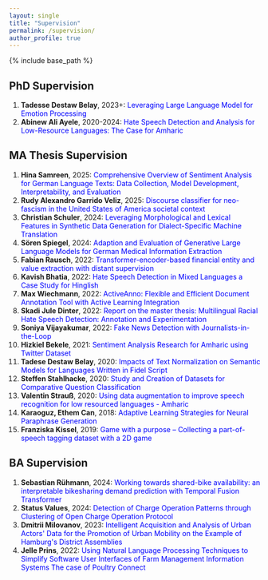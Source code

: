 ```yaml
---
layout: single
title: "Supervision"
permalink: /supervision/
author_profile: true
---
```


{% include base_path %}

<div id="supervision">
  <div>
    <h2>PhD Supervision</h2>
  </div>
  <ol>
    <li><strong>Tadesse Destaw Belay</strong>, 2023+: <span style="color: #0000ff;">Leveraging Large Language Model for Emotion Processing</span></li>
    <li><strong>Abinew Ali Ayele</strong>, 2020-2024: <span style="color: #0000ff;">Hate Speech Detection and Analysis for Low-Resource Languages: The Case for Amharic</span></li>
  </ol>
  
  <div>
    <h2>MA Thesis Supervision</h2>
  </div>
  <ol>
    <li><strong>Hina Samreen</strong>, 2025: <span style="color: #0000ff;">Comprehensive Overview of Sentiment Analysis for German Language Texts: Data Collection, Model Development, Interpretability, and Evaluation</span></li>
    <li><strong>Rudy Alexandro Garrido Veliz</strong>, 2025: <span style="color: #0000ff;">Discourse classifier for neo-fascism in the United States of America societal context</span></li>
    <li><strong>Christian Schuler</strong>, 2024: <span style="color: #0000ff;">Leveraging Morphological and Lexical Features in Synthetic Data Generation for Dialect-Specific Machine Translation</span></li>
    <li><strong>Sören Spiegel</strong>, 2024: <span style="color: #0000ff;">Adaption and Evaluation of Generative Large Language Models for German Medical Information Extraction</span></li>
    <li><strong>Fabian Rausch</strong>, 2022: <span style="color: #0000ff;">Transformer-encoder-based financial entity and value extraction with distant supervision</span></li>
    <li><strong>Kavish Bhatia</strong>, 2022: <span style="color: #0000ff;">Hate Speech Detection in Mixed Languages a Case Study for Hinglish</span></li>
    <li><strong>Max Wiechmann</strong>, 2022: <span style="color: #0000ff;">ActiveAnno: Flexible and Efficient Document Annotation Tool with Active Learning Integration</span></li>
    <li><strong>Skadi Jule Dinter</strong>, 2022: <span style="color: #0000ff;">Report on the master thesis: Multilingual Racial Hate Speech Detection: Annotation and Experimentation</span></li>
    <li><strong>Soniya Vijayakumar</strong>, 2022: <span style="color: #0000ff;">Fake News Detection with Journalists-in-the-Loop</span></li>
    <li><strong>Hizkiel Bekele</strong>, 2021: <span style="color: #0000ff;">Sentiment Analysis Research for Amharic using Twitter Dataset</span></li>
    <li><strong>Tadese Destaw Belay</strong>, 2020: <span style="color: #0000ff;">Impacts of Text Normalization on Semantic Models for Languages Written in Fidel Script</span></li>
    <li><strong>Steffen Stahlhacke</strong>, 2020: <span style="color: #0000ff;">Study and Creation of Datasets for Comparative Question Classification</span></li>
    <li><strong>Valentin Strauß</strong>, 2020: <span style="color: #0000ff;">Using data augmentation to improve speech recognition for low resourced languages - Amharic</span></li>
    <li><strong>Karaoguz, Ethem Can</strong>, 2018: <span style="color: #0000ff;">Adaptive Learning Strategies for Neural Paraphrase Generation</span></li>
    <li><strong>Franziska Kissel</strong>, 2019: <span style="color: #0000ff;">Game with a purpose – Collecting a part-of-speech tagging dataset with a 2D game</span></li>
  </ol>
  
  <div>
    <h2>BA Supervision</h2>
  </div>
  <ol>
    <li><strong>Sebastian Rühmann</strong>, 2024: <span style="color: #0000ff;">Working towards shared-bike availability: an interpretable bikesharing demand prediction with Temporal Fusion Transformer</span></li>
    <li><strong>Status Values</strong>, 2024: <span style="color: #0000ff;">Detection of Charge Operation Patterns through Clustering of Open Charge Operation Protocol</span></li>
    <li><strong>Dmitrii Milovanov</strong>, 2023: <span style="color: #0000ff;">Intelligent Acquisition and Analysis of Urban Actors' Data for the Promotion of Urban Mobility on the Example of Hamburg's District Assemblies</span></li>
    <li><strong>Jelle Prins</strong>, 2022: <span style="color: #0000ff;">Using Natural Language Processing Techniques to Simplify Software User Interfaces of Farm Management Information Systems The case of Poultry Connect</span></li>
  </ol>
</div>
